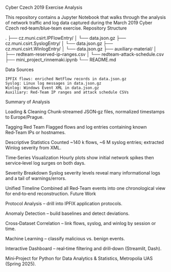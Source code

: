 Cyber Czech 2019 Exercise Analysis

This repository contains a Jupyter Notebook that walks through the analysis of network traffic and log data captured during the March 2019 Cyber Czech red‑team/blue‑team exercise.
Repository Structure

.
├── cz.muni.csirt.IPFlowEntry/
│   └── data.json.gz
├── cz.muni.csirt.SyslogEntry/
│   └── data.json.gz
├── cz.muni.csirt.WinlogEntry/
│   └── data.json.gz
├── auxiliary-material/
│   ├── redteam-reserved-ip-ranges.csv
│   └── redteam-attack-schedule.csv
├── mini_project_rinnemaki.ipynb
└── README.md

Data Sources

    IPFIX flows: enriched NetFlow records in data.json.gz
    Syslog: Linux log messages in data.json.gz
    Winlog: Windows Event XML in data.json.gz
    Auxiliary: Red‑Team IP ranges and attack schedule CSVs

Summary of Analysis

Loading & Cleaning Chunk‑streamed JSON‑gz files, normalized timestamps to Europe/Prague.

Tagging Red Team Flagged flows and log entries containing known Red‑Team IPs or hostnames.

Descriptive Statistics Counted ~140 k flows, ~6 M syslog entries; extracted Winlog severity from XML.

Time‑Series Visualization Hourly plots show initial network spikes then service‑level log surges on both days.

Severity Breakdown Syslog severity levels reveal many informational logs and a tail of warnings/errors.

Unified Timeline Combined all Red‑Team events into one chronological view for end‑to‑end reconstruction.
Future Work

Protocol Analysis – drill into IPFIX application protocols.

Anomaly Detection – build baselines and detect deviations.

Cross‑Dataset Correlation – link flows, syslog, and winlog by session or time.

Machine Learning – classify malicious vs. benign events.

Interactive Dashboard – real‑time filtering and drill‑down (Streamlit, Dash).

Mini‑Project for Python for Data Analytics & Statistics, Metropolia UAS (Spring 2025).